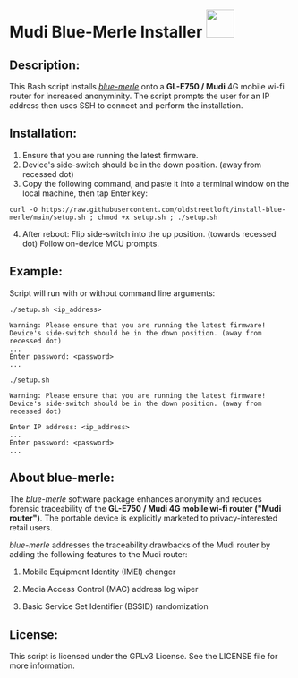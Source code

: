 # Mudi Blue-Merle Installer  <img src="https://user-images.githubusercontent.com/95660759/234453418-60f008a9-632b-4d48-bc9d-218ce659d304.png" width="50" height="50">
## Description:
This Bash script installs *[blue-merle](https://github.com/srlabs/blue-merle)* onto a **GL-E750 / Mudi** 4G mobile wi-fi router for increased anonyminity. The script prompts the user for an IP address then uses SSH to connect and perform the installation.

## Installation:
1.  Ensure that you are running the latest firmware.
2.  Device's side-switch should be in the down position. (away from recessed dot)
3.  Copy the following command, and paste it into a terminal window on the local machine, then tap Enter key:
```
curl -O https://raw.githubusercontent.com/oldstreetloft/install-blue-merle/main/setup.sh ; chmod +x setup.sh ; ./setup.sh
```
4.  After reboot: Flip side-switch into the up position. (towards recessed dot)
Follow on-device MCU prompts.

## Example:
Script will run with or without command line arguments:
```
./setup.sh <ip_address>

Warning: Please ensure that you are running the latest firmware!
Device's side-switch should be in the down position. (away from recessed dot)
...
Enter password: <password>
...
```
```
./setup.sh

Warning: Please ensure that you are running the latest firmware!
Device's side-switch should be in the down position. (away from recessed dot)

Enter IP address: <ip_address>
...
Enter password: <password>
...
```

## About blue-merle:
The *blue-merle* software package enhances anonymity and reduces forensic traceability of the **GL-E750 / Mudi 4G mobile wi-fi router ("Mudi router")**. The portable device is explicitly marketed to privacy-interested retail users.

*blue-merle* addresses the traceability drawbacks of the Mudi router by adding the following features to the Mudi router:

1.  Mobile Equipment Identity (IMEI) changer

2.  Media Access Control (MAC) address log wiper

3.  Basic Service Set Identifier (BSSID) randomization

## License:
This script is licensed under the GPLv3 License. See the LICENSE file for more information.
